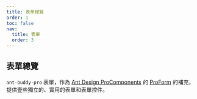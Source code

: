 ```yaml
---
title: 表單總覽
order: 1
toc: false
nav:
  title: 表單
  order: 3
---
```


## 表單總覽

`ant-buddy-pro` 表單，作為 [Ant Design ProComponents](https://procomponents.ant.design) 的 [ProForm](https://github.com/ant-design/pro-components/tree/master/packages/form) 的補充，提供壹些獨立的、實用的表單和表單控件。
